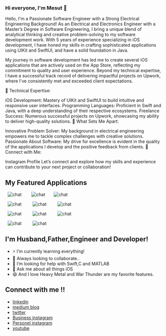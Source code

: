 


### Hi everyone, I'm Mesut 👋

Hello, I'm a Passionate Software Engineer with a Strong Electrical Engineering Background!
As an Electrical and Electronics Engineer with a Master’s Degree in Software Engineering, I bring a unique blend of analytical thinking and creative problem-solving to my software development work. With 5 years of experience specializing in iOS development, I have honed my skills in crafting sophisticated applications using UIKit and SwiftUI, and have a solid foundation in Java.

My journey in software development has led me to create several iOS applications that are actively used on the App Store, reflecting my commitment to quality and user experience. Beyond my technical expertise, I have a successful track record of delivering impactful projects on Upwork, where I've consistently met and exceeded client expectations.

🔧 Technical Expertise:

iOS Development: Mastery of UIKit and SwiftUI to build intuitive and responsive user interfaces.
Programming Languages: Proficient in Swift and Java, with a deep understanding of their respective ecosystems.
Freelance Success: Numerous successful projects on Upwork, showcasing my ability to deliver high-quality solutions.
🌟 What Sets Me Apart:

Innovative Problem Solver: My background in electrical engineering empowers me to tackle complex challenges with creative solutions.
Passionate About Software: My drive for excellence is evident in the quality of the applications I develop and the positive feedback from clients.
📱 Connect with Me:

Instagram Profile
Let’s connect and explore how my skills and experience can contribute to your next project or collaboration!

##  My Featured Applications

&nbsp; ![chat](https://i.ibb.co/d2Tv3gH/Ekran-Resmi-2024-08-08-11-55-32.png) &nbsp; &nbsp; &nbsp; &nbsp;![chat](https://i.ibb.co/GdTv5FG/Ekran-Resmi-2024-08-08-11-55-48.png)&nbsp; &nbsp; &nbsp; &nbsp;![chat](https://i.ibb.co/6NF06YP/Ekran-Resmi-2024-08-08-11-59-20.png)

&nbsp;  ![chat](https://i.ibb.co/RgpkcWQ/Ekran-Resmi-2024-08-08-11-59-41.png) &nbsp; &nbsp; &nbsp; &nbsp;   ![chat](https://i.ibb.co/m0Cv0Pt/Ekran-Resmi-2024-08-08-12-00-09.png)  &nbsp; &nbsp; &nbsp; &nbsp; ![chat](https://i.ibb.co/TRbFVHK/Ekran-Resmi-2024-08-08-11-57-28.png)    

&nbsp; ![chat](https://i.ibb.co/27wrktc/Ekran-Resmi-2024-08-08-11-58-57.png) &nbsp; &nbsp; &nbsp; &nbsp;   ![chat](8)  &nbsp; &nbsp; &nbsp; &nbsp;   ![chat](https://i.ibb.co/VgC2kzP/Ekran-Resmi-2024-08-08-11-59-29.png)  

&nbsp; ![chat](https://i.ibb.co/jzmqTtp/Ekran-Resmi-2024-08-08-11-52-35.png)  &nbsp; &nbsp; &nbsp; &nbsp;  ![chat](https://i.ibb.co/8BrshKJ/Ekran-Resmi-2024-08-08-11-52-49.png)  &nbsp; &nbsp; &nbsp; &nbsp; 



##  I'm Husband,Father,Engineer and Developer!
- ⚡ I’m currently learning everything!
- 👯 Always looking to collaborate..
- 🤔 I’m looking for help with Swift,C and MATLAB
- 💬 Ask me about all things iOS
- 😄 And I love Heavy Metal and War Thunder are my favorite features.

## Connect with me !!

- [linkedin](https://www.linkedin.com/in/mesut-aygün-0a0607198)
- [medium blog](https://mesutaygun35.medium.com)
- [twitter](https://twitter.com/messo88374717)
- [Business instagram](https://www.instagram.com/appcoder.35)
- [Personel instagram](https://www.instagram.com/aygun.mesut)
- [youtube](https://www.youtube.com/channel/UCW9G4k-u_-JXGbjD6NIKSng)
